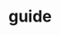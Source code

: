 # guide
<script setup>
import hello from '../.vitepress/theme/components/hello.vue'
</script>
<hello />
